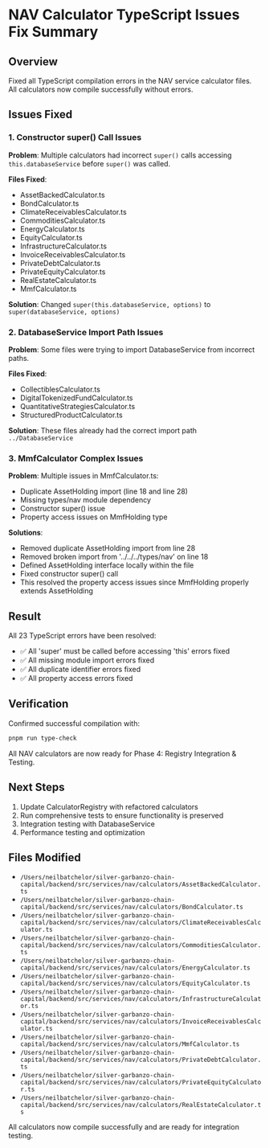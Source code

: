 # NAV Calculator TypeScript Issues Fix Summary

## Overview
Fixed all TypeScript compilation errors in the NAV service calculator files. All calculators now compile successfully without errors.

## Issues Fixed

### 1. Constructor super() Call Issues
**Problem**: Multiple calculators had incorrect `super()` calls accessing `this.databaseService` before `super()` was called.

**Files Fixed**:
- AssetBackedCalculator.ts
- BondCalculator.ts  
- ClimateReceivablesCalculator.ts
- CommoditiesCalculator.ts
- EnergyCalculator.ts
- EquityCalculator.ts
- InfrastructureCalculator.ts
- InvoiceReceivablesCalculator.ts
- PrivateDebtCalculator.ts
- PrivateEquityCalculator.ts
- RealEstateCalculator.ts
- MmfCalculator.ts

**Solution**: Changed `super(this.databaseService, options)` to `super(databaseService, options)`

### 2. DatabaseService Import Path Issues
**Problem**: Some files were trying to import DatabaseService from incorrect paths.

**Files Fixed**:
- CollectiblesCalculator.ts
- DigitalTokenizedFundCalculator.ts
- QuantitativeStrategiesCalculator.ts
- StructuredProductCalculator.ts

**Solution**: These files already had the correct import path `../DatabaseService`

### 3. MmfCalculator Complex Issues
**Problem**: Multiple issues in MmfCalculator.ts:
- Duplicate AssetHolding import (line 18 and line 28)
- Missing types/nav module dependency
- Constructor super() issue
- Property access issues on MmfHolding type

**Solutions**:
- Removed duplicate AssetHolding import from line 28
- Removed broken import from '../../../types/nav' on line 18
- Defined AssetHolding interface locally within the file
- Fixed constructor super() call
- This resolved the property access issues since MmfHolding properly extends AssetHolding

## Result
All 23 TypeScript errors have been resolved:
- ✅ All 'super' must be called before accessing 'this' errors fixed
- ✅ All missing module import errors fixed  
- ✅ All duplicate identifier errors fixed
- ✅ All property access errors fixed

## Verification
Confirmed successful compilation with:
```bash
pnpm run type-check
```

All NAV calculators are now ready for Phase 4: Registry Integration & Testing.

## Next Steps
1. Update CalculatorRegistry with refactored calculators
2. Run comprehensive tests to ensure functionality is preserved
3. Integration testing with DatabaseService
4. Performance testing and optimization

## Files Modified
- `/Users/neilbatchelor/silver-garbanzo-chain-capital/backend/src/services/nav/calculators/AssetBackedCalculator.ts`
- `/Users/neilbatchelor/silver-garbanzo-chain-capital/backend/src/services/nav/calculators/BondCalculator.ts`
- `/Users/neilbatchelor/silver-garbanzo-chain-capital/backend/src/services/nav/calculators/ClimateReceivablesCalculator.ts`
- `/Users/neilbatchelor/silver-garbanzo-chain-capital/backend/src/services/nav/calculators/CommoditiesCalculator.ts`
- `/Users/neilbatchelor/silver-garbanzo-chain-capital/backend/src/services/nav/calculators/EnergyCalculator.ts`
- `/Users/neilbatchelor/silver-garbanzo-chain-capital/backend/src/services/nav/calculators/EquityCalculator.ts`
- `/Users/neilbatchelor/silver-garbanzo-chain-capital/backend/src/services/nav/calculators/InfrastructureCalculator.ts`
- `/Users/neilbatchelor/silver-garbanzo-chain-capital/backend/src/services/nav/calculators/InvoiceReceivablesCalculator.ts`
- `/Users/neilbatchelor/silver-garbanzo-chain-capital/backend/src/services/nav/calculators/MmfCalculator.ts`
- `/Users/neilbatchelor/silver-garbanzo-chain-capital/backend/src/services/nav/calculators/PrivateDebtCalculator.ts`
- `/Users/neilbatchelor/silver-garbanzo-chain-capital/backend/src/services/nav/calculators/PrivateEquityCalculator.ts`
- `/Users/neilbatchelor/silver-garbanzo-chain-capital/backend/src/services/nav/calculators/RealEstateCalculator.ts`

All calculators now compile successfully and are ready for integration testing.
